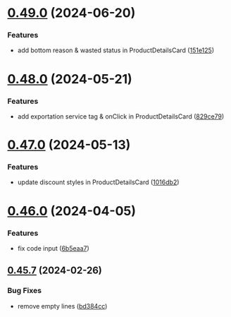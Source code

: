 # [0.49.0](https://github.com/idbi/components/compare/v0.48.0...v0.49.0) (2024-06-20)


### Features

* add bottom reason & wasted status in ProductDetailsCard ([151e125](https://github.com/idbi/components/commit/151e1250e0c5840865e6b2c71cc475f34015ea75))



# [0.48.0](https://github.com/idbi/components/compare/v0.47.0...v0.48.0) (2024-05-21)


### Features

* add exportation service tag & onClick in ProductDetailsCard ([829ce79](https://github.com/idbi/components/commit/829ce79a3a50d178807465002fc28049d86cb710))



# [0.47.0](https://github.com/idbi/components/compare/v0.46.0...v0.47.0) (2024-05-13)


### Features

* update discount styles in ProductDetailsCard ([1016db2](https://github.com/idbi/components/commit/1016db2f0d534c6c76ec48010a7f436c9e996c25))



# [0.46.0](https://github.com/idbi/components/compare/v0.45.7...v0.46.0) (2024-04-05)


### Features

* fix code input ([6b5eaa7](https://github.com/idbi/components/commit/6b5eaa7ed8cc396e0947b2e63b9712cfc8d67107))



## [0.45.7](https://github.com/idbi/components/compare/v0.45.6...v0.45.7) (2024-02-26)


### Bug Fixes

* remove empty lines ([bd384cc](https://github.com/idbi/components/commit/bd384cc540f320667eb09ebc472708f41ebea708))



